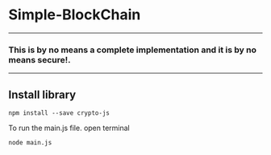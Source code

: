 # Simple-BlockChain
-----------------
### This is by no means a complete implementation and it is by no means secure!.
-----------------

## Install library 
```
npm install --save crypto-js
```
To run the main.js file.
open terminal
```
node main.js
```
